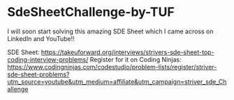 # SdeSheetChallenge-by-TUF
I will soon start solving this amazing SDE Sheet which I came across on LinkedIn and YouTube!!

SDE Sheet: https://takeuforward.org/interviews/strivers-sde-sheet-top-coding-interview-problems/
Register for it on Coding Ninjas: https://www.codingninjas.com/codestudio/problem-lists/register/striver-sde-sheet-problems?utm_source=youtube&utm_medium=affiliate&utm_campaign=striver_sde_Challenge
